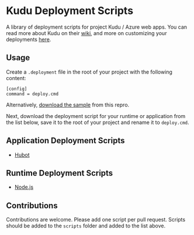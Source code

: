 # Kudu Deployment Scripts

A library of deployment scripts for project Kudu / Azure web apps.  You can read more about Kudu on their [wiki](https://github.com/projectkudu/kudu/wiki), and more on customizing your deployments [here](https://github.com/projectkudu/kudu/wiki/Customizing-deployments).

## Usage

Create a `.deployment` file in the root of your project with the following content:

```
[config]
command = deploy.cmd
```

Alternatively, [download the sample](scripts/.deployment) from this repro.

Next, download the deployment script for your runtime or application from the list below, save it to the root of your project and rename it to `deploy.cmd`.

## Application Deployment Scripts

- [Hubot](scripts/deploy-hubot.cmd)

## Runtime Deployment Scripts

- [Node.js](scripts/deploy-node.cmd) 

## Contributions

Contributions are welcome.  Please add one script per pull request.  Scripts should be added to the `scripts` folder and added to the list above.
